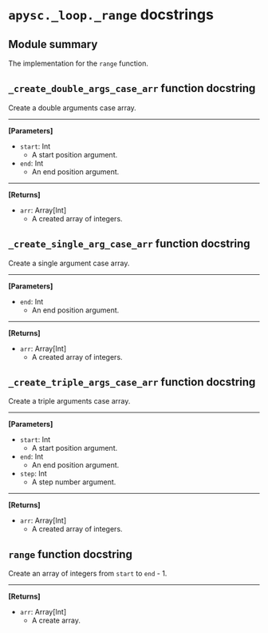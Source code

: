 # `apysc._loop._range` docstrings

## Module summary

The implementation for the `range` function.

## `_create_double_args_case_arr` function docstring

Create a double arguments case array.<hr>

**[Parameters]**

- `start`: Int
  - A start position argument.
- `end`: Int
  - An end position argument.

<hr>

**[Returns]**

- `arr`: Array[Int]
  - A created array of integers.

## `_create_single_arg_case_arr` function docstring

Create a single argument case array.<hr>

**[Parameters]**

- `end`: Int
  - An end position argument.

<hr>

**[Returns]**

- `arr`: Array[Int]
  - A created array of integers.

## `_create_triple_args_case_arr` function docstring

Create a triple arguments case array.<hr>

**[Parameters]**

- `start`: Int
  - A start position argument.
- `end`: Int
  - An end position argument.
- `step`: Int
  - A step number argument.

<hr>

**[Returns]**

- `arr`: Array[Int]
  - A created array of integers.

## `range` function docstring

Create an array of integers from `start` to `end` - 1.<hr>

**[Returns]**

- `arr`: Array[Int]
  - A create array.